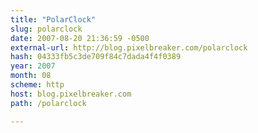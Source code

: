 ```yaml
---
title: "PolarClock"
slug: polarclock
date: 2007-08-20 21:36:59 -0500
external-url: http://blog.pixelbreaker.com/polarclock
hash: 04333fb5c3de709f84c7dada4f4f0389
year: 2007
month: 08
scheme: http
host: blog.pixelbreaker.com
path: /polarclock

---
```



